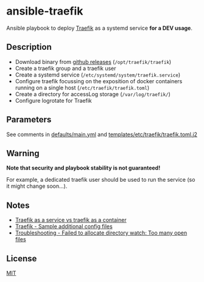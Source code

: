 # ansible-traefik

Ansible playbook to deploy [Traefik](https://doc.traefik.io/traefik/) as a systemd service **for a DEV usage**.

## Description

* Download binary from [github releases](https://github.com/traefik/traefik/tags) (`/opt/traefik/traefik`)
* Create a traefik group and a traefik user
* Create a systemd service (`/etc/systemd/system/traefik.service`)
* Configure traefik focussing on the exposition of docker containers running on a single host (`/etc/traefik/traefik.toml`)
* Create a directory for accessLog storage (`/var/log/traefik/`)
* Configure logrotate for Traefik

## Parameters

See comments in [defaults/main.yml](defaults/main.yml) and [templates/etc/traefik/traefik.toml.j2](templates/etc/traefik/traefik.toml.j2)

## Warning

**Note that security and playbook stability is not guaranteed!**

For example, a dedicated traefik user should be used to run the service (so it might change soon...).

## Notes

* [Traefik as a service vs traefik as a container](docs/service-vs-container.md)
* [Traefik - Sample additional config files](docs/sample-config.md)
* [Troubleshooting - Failed to allocate directory watch: Too many open files](docs/too-many-open-files.md)

## License

[MIT](LICENSE)
